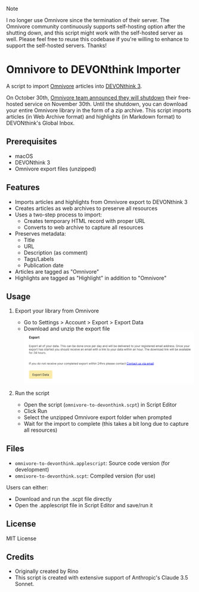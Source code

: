 > [!NOTE]  
> I no longer use Omnivore since the termination of their server.
> The Omnivore community continuously supports self-hosting option after the shutting down, and this script might work with the self-hosted server as well.
> Please feel free to reuse this codebase if you're willing to enhance to support the self-hosted servers.
> Thanks!

# Omnivore to DEVONthink Importer

A script to import [Omnivore](https://omnivore.app/) articles into [DEVONthink 3](https://www.devontechnologies.com/apps/devonthink).

On October 30th, [Omnivore team announced they will shutdown](https://blog.omnivore.app/p/details-on-omnivore-shutting-down) their free-hosted service on November 30th. Until the shutdown, you can download your entire Omnivore library in the form of a zip archive. This script imports articles (in Web Archive format) and highlights (in Markdown format) to DEVONthink's Global Inbox.

## Prerequisites

- macOS
- DEVONthink 3
- Omnivore export files (unzipped)

## Features

- Imports articles and highlights from Omnivore export to DEVONthink 3
- Creates articles as web archives to preserve all resources
- Uses a two-step process to import:
  - Creates temporary HTML record with proper URL
  - Converts to web archive to capture all resources
- Preserves metadata:
  - Title
  - URL
  - Description (as comment)
  - Tags/Labels
  - Publication date
- Articles are tagged as "Omnivore"
- Highlights are tagged as "Highlight" in addition to "Omnivore"

## Usage

1. Export your library from Omnivore
   - Go to Settings > Account > Export > Export Data
   - Download and unzip the export file
   ![fig-export](fig-export.png)

2. Run the script
   - Open the script (`omnivore-to-devonthink.scpt`) in Script Editor
   - Click Run
   - Select the unzipped Omnivore export folder when prompted
   - Wait for the import to complete (this takes a bit long due to capture all resources)

## Files
   - `omnivore-to-devonthink.applescript`: Source code version (for development)
   - `omnivore-to-devonthink.scpt`: Compiled version (for use)

   Users can either:
   - Download and run the .scpt file directly
   - Open the .applescript file in Script Editor and save/run it

## License

MIT License

## Credits

- Originally created by Rino
- This script is created with extensive support of Anthropic's Claude 3.5 Sonnet.
